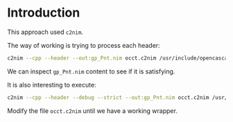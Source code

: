 # Introduction
This approach used `c2nim`.

The way of working is trying to process each header:
```bash
c2nim --cpp --header --out:gp_Pnt.nim occt.c2nim /usr/include/opencascade/gp_Pnt.hxx
```
We can inspect `gp_Pnt.nim` content to see if it is satisfying.

It is also interesting to execute:

```bash
c2nim --cpp --header --debug --strict --out:gp_Pnt.nim occt.c2nim /usr/include/opencascade/gp_Pnt.hxx
```

Modify the file `occt.c2nim` until we have a working wrapper.

